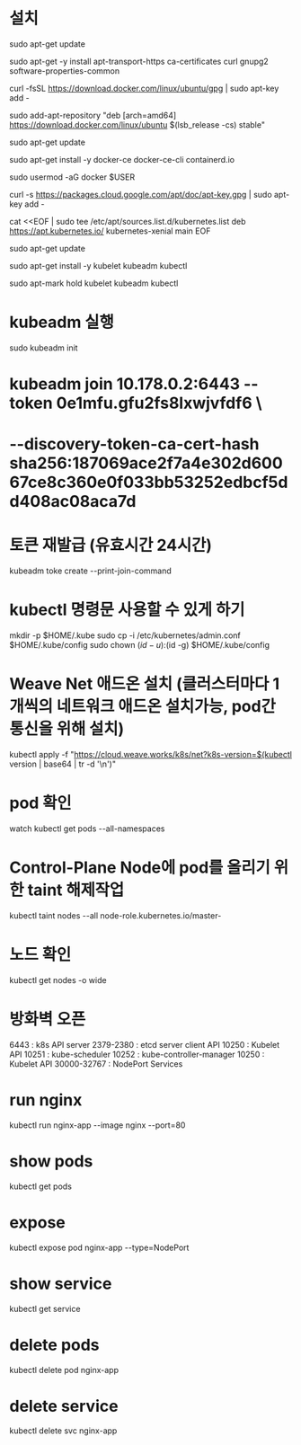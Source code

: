 # 설치
sudo apt-get update

sudo apt-get -y install apt-transport-https ca-certificates curl gnupg2 software-properties-common

curl -fsSL https://download.docker.com/linux/ubuntu/gpg | sudo apt-key add -

sudo add-apt-repository "deb [arch=amd64] https://download.docker.com/linux/ubuntu $(lsb_release -cs) stable"

sudo apt-get update

sudo apt-get install -y docker-ce docker-ce-cli containerd.io

sudo usermod -aG docker $USER

curl -s https://packages.cloud.google.com/apt/doc/apt-key.gpg | sudo apt-key add -

cat <<EOF | sudo tee /etc/apt/sources.list.d/kubernetes.list
deb https://apt.kubernetes.io/ kubernetes-xenial main
EOF

sudo apt-get update

sudo apt-get install -y kubelet kubeadm kubectl

sudo apt-mark hold kubelet kubeadm kubectl



# kubeadm 실행
sudo kubeadm init

# kubeadm join 10.178.0.2:6443 --token 0e1mfu.gfu2fs8lxwjvfdf6 \
#    --discovery-token-ca-cert-hash sha256:187069ace2f7a4e302d60067ce8c360e0f033bb53252edbcf5dd408ac08aca7d 

# 토큰 재발급 (유효시간 24시간)
kubeadm toke create --print-join-command

# kubectl 명령문 사용할 수 있게 하기
mkdir -p $HOME/.kube
sudo cp -i /etc/kubernetes/admin.conf $HOME/.kube/config
sudo chown $(id -u):$(id -g) $HOME/.kube/config



# Weave Net 애드온 설치 (클러스터마다 1개씩의 네트워크 애드온 설치가능, pod간 통신을 위해 설치)
kubectl apply -f "https://cloud.weave.works/k8s/net?k8s-version=$(kubectl version | base64 | tr -d '\n')"

# pod 확인
watch kubectl get pods --all-namespaces

# Control-Plane Node에 pod를 올리기 위한 taint 해제작업
kubectl taint nodes --all node-role.kubernetes.io/master-

# 노드 확인
kubectl get nodes -o wide



# 방화벽 오픈
6443 : k8s API server
2379-2380 : etcd server client API
10250 : Kubelet API
10251 : kube-scheduler
10252 : kube-controller-manager
10250 : Kubelet API
30000-32767 : NodePort Services



# run nginx
kubectl run nginx-app --image nginx --port=80

# show pods
kubectl get pods

# expose
kubectl expose pod nginx-app --type=NodePort

# show service
kubectl get service

# delete pods
kubectl delete pod nginx-app

# delete service
kubectl delete svc nginx-app